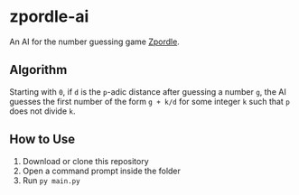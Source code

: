 # zpordle-ai
An AI for the number guessing game [Zpordle](https://mabotkin.github.io/zpordle/). 

## Algorithm

Starting with `0`, if `d` is the `p`-adic distance after guessing a number `g`, the AI guesses the first number of the form `g + k/d` for some integer `k` such that `p` does not divide `k`.

## How to Use
1. Download or clone this repository
2. Open a command prompt inside the folder
3. Run `py main.py`